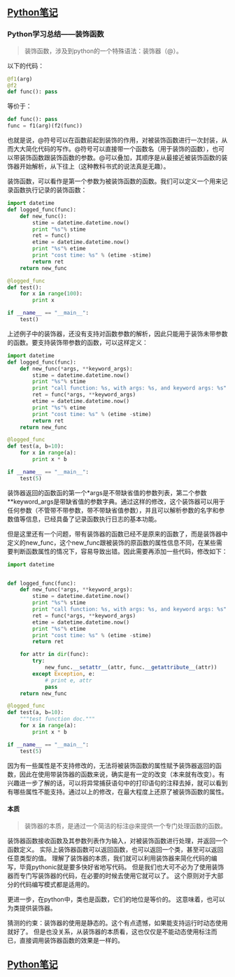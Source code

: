 ## [Python笔记](https://billy0920.github.io/python_tips)
### Python学习总结——装饰函数
> 装饰函数，涉及到python的一个特殊语法：装饰器（@）。

以下的代码：
```python
@f1(arg)
@f2
def func(): pass
```
等价于：
```python
def func(): pass
func = f1(arg)(f2(func))
```
也就是说，@符号可以在函数前起到装饰的作用，对被装饰函数进行一次封装，从而大大简化代码的写作。@符号可以直接带一个函数名（用于装饰的函数），也可以带装饰函数跟装饰函数的参数。@可以叠加，其顺序是从最接近被装饰函数的装饰器开始解析，从下往上（这种教科书式的说法真是无趣）。

装饰函数，可以看作是第一个参数为被装饰函数的函数。我们可以定义一个用来记录函数执行记录的装饰函数：
```python
import datetime
def logged_func(func):
    def new_func():
        stime = datetime.datetime.now()
        print "%s"% stime
        ret = func()
        etime = datetime.datetime.now()
        print "%s"% etime
        print "cost time: %s" % (etime -stime)
        return ret
    return new_func

@logged_func
def test():
    for x in range(100):
        print x

if __name__ == "__main__":
    test()
```
上述例子中的装饰器，还没有支持对函数参数的解析，因此只能用于装饰未带参数的函数。要支持装饰带参数的函数，可以这样定义：
```python
import datetime
def logged_func(func):
    def new_func(*args, **keyword_args):
        stime = datetime.datetime.now()
        print "%s"% stime
        print "call function: %s, with args: %s, and keyword args: %s" % (func.__name__, args, keyword_args)
        ret = func(*args, **keyword_args)
        etime = datetime.datetime.now()
        print "%s"% etime
        print "cost time: %s" % (etime -stime)
        return ret
    return new_func

@logged_func
def test(a, b=10):
    for x in range(a):
        print x * b

if __name__ == "__main__":
    test(5)
```
装饰器返回的函数函的第一个*args是不带缺省值的参数列表，第二个参数**keyword_args是带缺省值的参数字典。通过这样的修改，这个装饰器可以用于任何参数（不管带不带参数，带不带缺省值参数），并且可以解析参数的名字和参数值等信息，已经具备了记录函数执行日志的基本功能。

但是这里还有一个问题，带有装饰器的函数已经不是原来的函数了，而是装饰器中定义的new_func，这个new_func跟被装饰的原函数的属性信息不同，在某些需要判断函数属性的情况下，容易导致出错。因此需要再添加一些代码，修改如下：
```python
import datetime


def logged_func(func):
    def new_func(*args, **keyword_args):
        stime = datetime.datetime.now()
        print "%s"% stime
        print "call function: %s, with args: %s, and keyword args: %s" % (func.__name__, args, keyword_args)
        ret = func(*args, **keyword_args)
        etime = datetime.datetime.now()
        print "%s"% etime
        print "cost time: %s" % (etime -stime)
        return ret

    for attr in dir(func):
        try:
            new_func.__setattr__(attr, func.__getattribute__(attr))
        except Exception, e:
            # print e, attr
            pass
    return new_func

@logged_func
def test(a, b=10):
    """test function doc."""
    for x in range(a):
        print x * b

if __name__ == "__main__":
    test(5)

```
因为有一些属性是不支持修改的，无法将被装饰函数的属性赋予装饰器返回的函数，因此在使用带装饰器的函数来说，确实是有一定的改变（本来就有改变）。有兴趣进一步了解的话，可以将异常捕获语句中的打印语句的注释去掉，就可以看到有哪些属性不能支持。通过以上的修改，在最大程度上还原了被装饰函数的属性。

#### 本质
> 装饰器的本质，是通过一个简洁的标注@来提供一个专门处理函数的函数。

装饰器函数接收函数及其参数列表作为输入，对被装饰函数进行处理，并返回一个函数定义。
实际上装饰器函数可以返回函数，也可以返回一个类，甚至可以返回任意类型的值。
理解了装饰器的本质，我们就可以利用装饰器来简化代码的编写，毕竟pythonic就是要多快好省地写代码。
但是我们也大可不必为了使用装饰器而专门写装饰器的代码，在必要的时候去使用它就可以了。
这个原则对于大部分的代码编写模式都是适用的。

更进一步，在python中，类也是函数，它们的地位是等价的。
这意味着，也可以为类提供装饰器。

猜测的约束：装饰器的使用是静态的。这个有点遗憾，如果能支持运行时动态使用就好了。
但是也没关系，从装饰器的本质看，这也仅仅是不能动态使用标注而已，直接调用装饰器函数的效果是一样的。



## [Python笔记](https://billy0920.github.io/python_tips)
